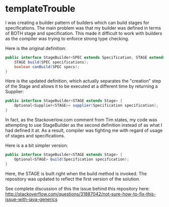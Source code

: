 # templateTrouble 

I was creating a builder pattern of builders which can build stages for specifications.  The main problem was that
my builder was defined in terms of BOTH stage and specification.  This made it difficult to work with builders as the 
compiler was trying to enforce strong type checking.

Here is the original definition:

```Java
public interface StageBuilder<SPEC extends Specification, STAGE extends Stage> {
    STAGE build(SPEC specifications);
    boolean canBuild(SPEC specs);
}
```

Here is the updated definition, which actually separates the "creation" step of the Stage and allows it to be executed 
at a different time by returning a Supplier:

```Java
public interface StageBuilder<STAGE extends Stage> {
    Optional<Supplier<STAGE>> supplier(Specification specification);
}
```
In fact, as the Stackoverlow.com comment from Tim states, my code was attempting to use StageBuilder as the second
definition instead of as what I had defined it at.  As a result, compiler was fighting me with regard of usage of 
stages and specifications.

Here is a a bit simpler version:

```Java
public interface StageBuilder<STAGE extends Stage> {
    Optional<STAGE> build(Specification specification);
}
```

Here, the STAGE is built right when the build method is invoked.  The repository was updated to reflect the first 
version of the solution.

See complete discussion of this the issue behind this repository here: 
http://stackoverflow.com/questions/31887042/not-sure-how-to-fix-this-issue-with-java-generics